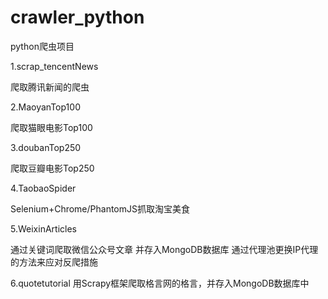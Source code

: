 # crawler_python
python爬虫项目

1.scrap_tencentNews

爬取腾讯新闻的爬虫

2.MaoyanTop100

爬取猫眼电影Top100

3.doubanTop250

爬取豆瓣电影Top250

4.TaobaoSpider

Selenium+Chrome/PhantomJS抓取淘宝美食

5.WeixinArticles

通过关键词爬取微信公众号文章
并存入MongoDB数据库
通过代理池更换IP代理的方法来应对反爬措施

6.quotetutorial
用Scrapy框架爬取格言网的格言，并存入MongoDB数据库中

